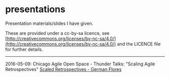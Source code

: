 # presentations
Presentation materials/slides I have given.

These are provided under a cc-by-sa licence, see [http://creativecommons.org/licenses/by-nc-sa/4.0/](http://creativecommons.org/licenses/by-nc-sa/4.0/) and the LICENCE file for further details.

---
2016-05-09: 
Chicago Agile Open Space - Thunder Talks: "Scaling Agile Retrospectives"
[Scaled Retrospectives - German Flores](https://github.com/germanflores/presentations/tree/master/2016-05-10-scaled-retrospectives)
